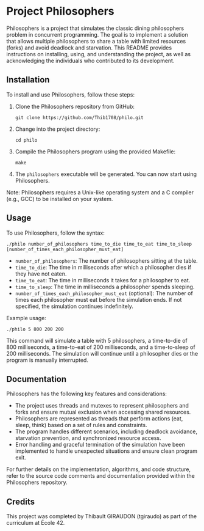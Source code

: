 # Project Philosophers

Philosophers is a project that simulates the classic dining philosophers problem in concurrent programming. The goal is to implement a solution that allows multiple philosophers to share a table with limited resources (forks) and avoid deadlock and starvation. This README provides instructions on installing, using, and understanding the project, as well as acknowledging the individuals who contributed to its development.

## Installation

To install and use Philosophers, follow these steps:

1. Clone the Philosophers repository from GitHub:
   ```
   git clone https://github.com/Thib1708/philo.git
   ```

2. Change into the project directory:
   ```
   cd philo
   ```

3. Compile the Philosophers program using the provided Makefile:
   ```
   make
   ```

4. The `philosophers` executable will be generated. You can now start using Philosophers.

Note: Philosophers requires a Unix-like operating system and a C compiler (e.g., GCC) to be installed on your system.

## Usage

To use Philosophers, follow the syntax:

```
./philo number_of_philosophers time_to_die time_to_eat time_to_sleep [number_of_times_each_philosopher_must_eat]
```

- `number_of_philosophers`: The number of philosophers sitting at the table.
- `time_to_die`: The time in milliseconds after which a philosopher dies if they have not eaten.
- `time_to_eat`: The time in milliseconds it takes for a philosopher to eat.
- `time_to_sleep`: The time in milliseconds a philosopher spends sleeping.
- `number_of_times_each_philosopher_must_eat` (optional): The number of times each philosopher must eat before the simulation ends. If not specified, the simulation continues indefinitely.

Example usage:

```
./philo 5 800 200 200
```

This command will simulate a table with 5 philosophers, a time-to-die of 800 milliseconds, a time-to-eat of 200 milliseconds, and a time-to-sleep of 200 milliseconds. The simulation will continue until a philosopher dies or the program is manually interrupted.

## Documentation

Philosophers has the following key features and considerations:

- The project uses threads and mutexes to represent philosophers and forks and ensure mutual exclusion when accessing shared resources.
- Philosophers are represented as threads that perform actions (eat, sleep, think) based on a set of rules and constraints.
- The program handles different scenarios, including deadlock avoidance, starvation prevention, and synchronized resource access.
- Error handling and graceful termination of the simulation have been implemented to handle unexpected situations and ensure clean program exit.

For further details on the implementation, algorithms, and code structure, refer to the source code comments and documentation provided within the Philosophers repository.

## Credits

This project was completed by Thibault GIRAUDON (tgiraudo) as part of the curriculum at École 42.
